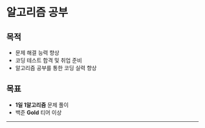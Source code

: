 # 알고리즘 공부

## 목적

- 문제 해결 능력 향상
- 코딩 테스트 합격 및 취업 준비
- 알고리즘 공부를 통한 코딩 실력 향상

## 목표

- **1일 1알고리즘** 문제 풀이
- 백준 **Gold** 티어 이상

---